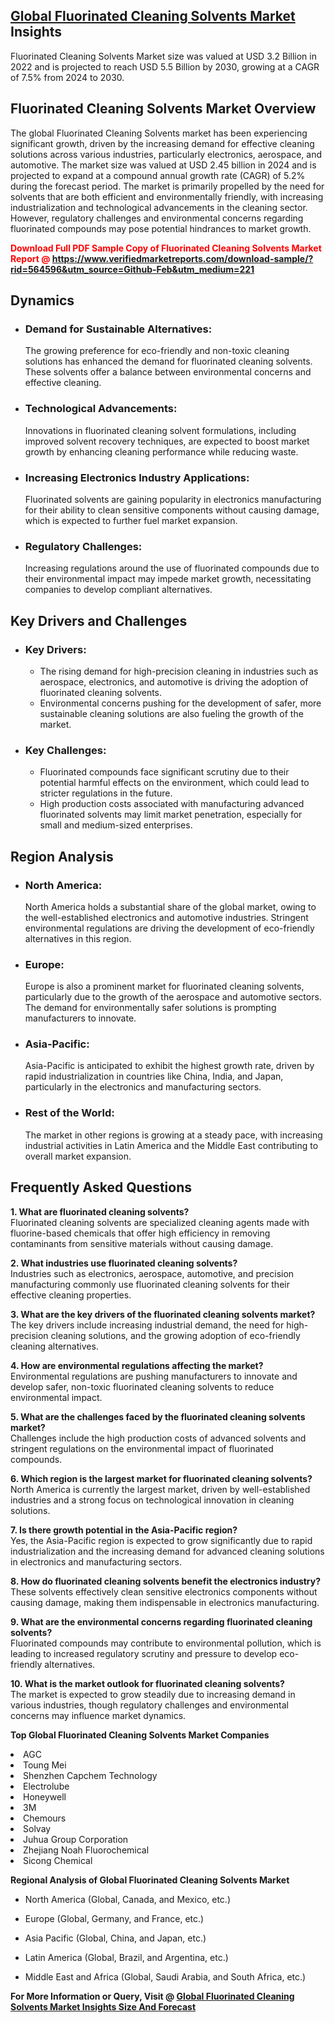 <h2><a href="https://www.verifiedmarketreports.com/download-sample/?rid=564596&amp;utm_source=Github&amp;utm_medium=221" target="_blank">Global Fluorinated Cleaning Solvents Market</a> Insights</h2><p>Fluorinated Cleaning Solvents Market size was valued at USD 3.2 Billion in 2022 and is projected to reach USD 5.5 Billion by 2030, growing at a CAGR of 7.5% from 2024 to 2030.</p><p> <h2>Fluorinated Cleaning Solvents Market Overview</h2> <p>The global Fluorinated Cleaning Solvents market has been experiencing significant growth, driven by the increasing demand for effective cleaning solutions across various industries, particularly electronics, aerospace, and automotive. The market size was valued at USD 2.45 billion in 2024 and is projected to expand at a compound annual growth rate (CAGR) of 5.2% during the forecast period. The market is primarily propelled by the need for solvents that are both efficient and environmentally friendly, with increasing industrialization and technological advancements in the cleaning sector. However, regulatory challenges and environmental concerns regarding fluorinated compounds may pose potential hindrances to market growth.</p> <p><strong><p><span class=""><span style="color: #ff0000;"><strong>Download Full PDF Sample Copy of Fluorinated Cleaning Solvents Market Report</strong> @ </span><a href="https://www.verifiedmarketreports.com/download-sample/?rid=564596&amp;utm_source=Github-Feb&amp;utm_medium=221" target="_blank">https://www.verifiedmarketreports.com/download-sample/?rid=564596&amp;utm_source=Github-Feb&amp;utm_medium=221</a></span></p></strong></p> <h2>Dynamics</h2> <ul> <li><h3>Demand for Sustainable Alternatives:</h3> The growing preference for eco-friendly and non-toxic cleaning solutions has enhanced the demand for fluorinated cleaning solvents. These solvents offer a balance between environmental concerns and effective cleaning.</li> <li><h3>Technological Advancements:</h3> Innovations in fluorinated cleaning solvent formulations, including improved solvent recovery techniques, are expected to boost market growth by enhancing cleaning performance while reducing waste.</li> <li><h3>Increasing Electronics Industry Applications:</h3> Fluorinated solvents are gaining popularity in electronics manufacturing for their ability to clean sensitive components without causing damage, which is expected to further fuel market expansion.</li> <li><h3>Regulatory Challenges:</h3> Increasing regulations around the use of fluorinated compounds due to their environmental impact may impede market growth, necessitating companies to develop compliant alternatives.</li> </ul> <h2>Key Drivers and Challenges</h2> <ul> <li><h3>Key Drivers:</h3> <ul> <li>The rising demand for high-precision cleaning in industries such as aerospace, electronics, and automotive is driving the adoption of fluorinated cleaning solvents.</li> <li>Environmental concerns pushing for the development of safer, more sustainable cleaning solutions are also fueling the growth of the market.</li> </ul> </li> <li><h3>Key Challenges:</h3> <ul> <li>Fluorinated compounds face significant scrutiny due to their potential harmful effects on the environment, which could lead to stricter regulations in the future.</li> <li>High production costs associated with manufacturing advanced fluorinated solvents may limit market penetration, especially for small and medium-sized enterprises.</li> </ul> </li> </ul> <h2>Region Analysis</h2> <ul> <li><h3>North America:</h3> North America holds a substantial share of the global market, owing to the well-established electronics and automotive industries. Stringent environmental regulations are driving the development of eco-friendly alternatives in this region.</li> <li><h3>Europe:</h3> Europe is also a prominent market for fluorinated cleaning solvents, particularly due to the growth of the aerospace and automotive sectors. The demand for environmentally safer solutions is prompting manufacturers to innovate.</li> <li><h3>Asia-Pacific:</h3> Asia-Pacific is anticipated to exhibit the highest growth rate, driven by rapid industrialization in countries like China, India, and Japan, particularly in the electronics and manufacturing sectors.</li> <li><h3>Rest of the World:</h3> The market in other regions is growing at a steady pace, with increasing industrial activities in Latin America and the Middle East contributing to overall market expansion.</li> </ul> <h2>Frequently Asked Questions</h2> <p><strong>1. What are fluorinated cleaning solvents?</strong><br>Fluorinated cleaning solvents are specialized cleaning agents made with fluorine-based chemicals that offer high efficiency in removing contaminants from sensitive materials without causing damage.</p> <p><strong>2. What industries use fluorinated cleaning solvents?</strong><br>Industries such as electronics, aerospace, automotive, and precision manufacturing commonly use fluorinated cleaning solvents for their effective cleaning properties.</p> <p><strong>3. What are the key drivers of the fluorinated cleaning solvents market?</strong><br>The key drivers include increasing industrial demand, the need for high-precision cleaning solutions, and the growing adoption of eco-friendly cleaning alternatives.</p> <p><strong>4. How are environmental regulations affecting the market?</strong><br>Environmental regulations are pushing manufacturers to innovate and develop safer, non-toxic fluorinated cleaning solvents to reduce environmental impact.</p> <p><strong>5. What are the challenges faced by the fluorinated cleaning solvents market?</strong><br>Challenges include the high production costs of advanced solvents and stringent regulations on the environmental impact of fluorinated compounds.</p> <p><strong>6. Which region is the largest market for fluorinated cleaning solvents?</strong><br>North America is currently the largest market, driven by well-established industries and a strong focus on technological innovation in cleaning solutions.</p> <p><strong>7. Is there growth potential in the Asia-Pacific region?</strong><br>Yes, the Asia-Pacific region is expected to grow significantly due to rapid industrialization and the increasing demand for advanced cleaning solutions in electronics and manufacturing sectors.</p> <p><strong>8. How do fluorinated cleaning solvents benefit the electronics industry?</strong><br>These solvents effectively clean sensitive electronics components without causing damage, making them indispensable in electronics manufacturing.</p> <p><strong>9. What are the environmental concerns regarding fluorinated cleaning solvents?</strong><br>Fluorinated compounds may contribute to environmental pollution, which is leading to increased regulatory scrutiny and pressure to develop eco-friendly alternatives.</p> <p><strong>10. What is the market outlook for fluorinated cleaning solvents?</strong><br>The market is expected to grow steadily due to increasing demand in various industries, though regulatory challenges and environmental concerns may influence market dynamics.</p> </p><p><strong>Top Global Fluorinated Cleaning Solvents Market Companies</strong></p><div data-test-id=""><p><li>AGC</li><li> Toung Mei</li><li> Shenzhen Capchem Technology</li><li> Electrolube</li><li> Honeywell</li><li> 3M</li><li> Chemours</li><li> Solvay</li><li> Juhua Group Corporation</li><li> Zhejiang Noah Fluorochemical</li><li> Sicong Chemical</li></p><div><strong>Regional Analysis of&nbsp;Global Fluorinated Cleaning Solvents Market</strong></div><ul><li dir="ltr"><p dir="ltr">North America&nbsp;(Global, Canada, and Mexico, etc.)</p></li><li dir="ltr"><p dir="ltr">Europe (Global, Germany, and France, etc.)</p></li><li dir="ltr"><p dir="ltr">Asia Pacific&nbsp;(Global, China, and Japan, etc.)</p></li><li dir="ltr"><p dir="ltr">Latin America&nbsp;(Global, Brazil, and Argentina, etc.)</p></li><li dir="ltr">Middle East and Africa&nbsp;(Global, Saudi Arabia, and South Africa, etc.)</li></ul><p><strong>For More Information or Query, Visit @&nbsp;</strong><strong><a href="https://www.verifiedmarketreports.com/product/fluorinated-cleaning-solvents-market/?utm_source=Github&amp;utm_medium=221" target="_blank">Global Fluorinated Cleaning Solvents Market Insights Size And Forecast</a></strong></p></div>

